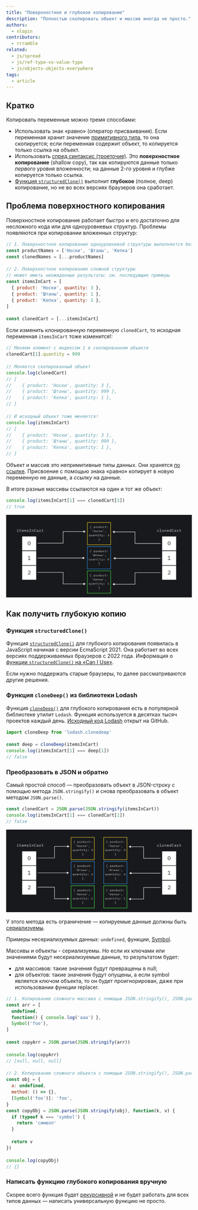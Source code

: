 ```yaml
---
title: "Поверхностное и глубокое копирование"
description: "Полностью скопировать объект и массив иногда не просто."
authors:
  - nlopin
contributors:
  - rrramble
related:
  - js/spread
  - js/ref-type-vs-value-type
  - js/objects-objects-everywhere
tags:
  - article
---
```


## Кратко

Копировать переменные можно тремя способами:

- Использовать знак «равно» (оператор присваивания). Если переменная хранит значение [примитивного типа](/js/#primitivnye-tipy-dannyh), то она скопируется; если переменная содержит объект, то копируется только ссылка на объект.
- Использовать [спред синтаксис (троеточие)](/js/spread/). Это **поверхностное копирование** (shallow copy), так как копируются данные только _первого_ уровня вложенности; на данные 2-го уровня и глубже копируется только ссылка.
- [Функция `structuredClone()`](https://developer.mozilla.org/en-US/docs/Web/API/structuredClone) выполнит **глубокое** (полное, deep) копирование, но не во всех версиях браузеров она сработает.

## Проблема поверхностного копирования

Поверхностное копирование работает быстро и его достаточно для несложного кода или для одноуровневых структур. Проблемы появляются при копировании вложенных структур:

```js
// 1. Поверхностное копирование одноуровневой структуры выполняется без проблем
const productNames = ['Носки', 'Штаны', 'Кепка']
const clonedNames = [...productNames]

// 2. Поверхностное копирование сложной структуры
// может иметь неожиданные результаты: см. последующие примеры
const itemsInCart = [
  { product: 'Носки', quantity: 3 },
  { product: 'Штаны', quantity: 1 },
  { product: 'Кепка', quantity: 1 },
]

const clonedCart = [...itemsInCart]
```

Если изменить клонированную переменную `clonedCart`, то исходная переменная `itemsInCart` тоже изменится!:

```js
// Меняем элемент с индексом 1 в скопированном объекте
clonedCart[1].quantity = 999

// Меняется скопированный объект
console.log(clonedCart)
// [
//    { product: 'Носки', quantity: 3 },
//    { product: 'Штаны', quantity: 999 },
//    { product: 'Кепка', quantity: 1 },
// ]

// И исходный объект тоже меняется!
console.log(itemsInCart)
// [
//    { product: 'Носки', quantity: 3 },
//    { product: 'Штаны', quantity: 999 },
//    { product: 'Кепка', quantity: 1 },
// ]
```

Объект и массив это непримитивные типы данных. Они хранятся [по ссылке](/js/ref-type-vs-value-type/#ssylochnye-tipy-dannyh). Присвоение с помощью знака «равно» копирует в новую переменную не данные, а _ссылку_ на данные.

В итоге разные массивы ссылаются на один и тот же объект:

```js
console.log(itemsInCart[1] === clonedCart[1])
// true
```

![Результат поверхностного копирования массива](images/shallow.png)

## Как получить глубокую копию

### Функция `structuredClone()`

Функция [`structuredClone()`](https://developer.mozilla.org/en-US/docs/Web/API/structuredClone) для глубокого копирования появилась в JavaScript начиная с версии EcmaScript 2021. Она работает во всех версиях поддерживаемых браузеров с 2022 года. Информация о [функции `structuredClone()` на «Can I Use»](https://caniuse.com/?search=structuredClone).

Если нужно поддержать старые браузеры, то далее рассматриваются другие решения.

### Функция `cloneDeep()` из библиотеки Lodash

Функция [`cloneDeep()`](https://lodash.com/docs/4.17.15#cloneDeep) для глубокого копирования есть в популярной библиотеке утилит `Lodash`. Функция используется в десятках тысяч проектов каждый день. [Исходный код Lodash](https://github.com/lodash/lodash/blob/4.17.15/lodash.js#L2620) открыт на GitHub.

```js
import cloneDeep from 'lodash.clonedeep'

const deep = cloneDeep(itemsInCart)
console.log(itemsInCart[1] === deep[1])
// false
```

### Преобразовать в JSON и обратно

Самый простой способ — преобразовать объект в JSON-строку с помощью метода `JSON.stringify()` и снова преобразовать в объект методом `JSON.parse()`.

```js
const clonedCart = JSON.parse(JSON.stringify(itemsInCart))
console.log(itemsInCart[1] === clonedCart[1])
// false
```

![Результат глубокого копирования массива](images/deep.png)

У этого метода есть ограничение — копируемые данные должны быть [сериализуемы](https://ru.wikipedia.org/wiki/%D0%A1%D0%B5%D1%80%D0%B8%D0%B0%D0%BB%D0%B8%D0%B7%D0%B0%D1%86%D0%B8%D1%8F).

Примеры несериализуемых данных: `undefined`, функции, [Symbol](/js/symbol/).

Массивы и объекты - сериализуемы. Но если их ключами или значениями будут несериализуемые данные, то результатом будет:

- для массивов: такие значения будут превращены в null;
- для объектов: такие значения будут опущены, а если symbol является ключом объекта, то он будет проигнорирован, даже при использовании функции replacer.

```js
// 1. Копирование сложного массива с помощью JSON.stringify(), JSON.parse()
const arr = [
  undefined,
  function() { console.log('aaa') },
  Symbol('foo'),
]

const copyArr = JSON.parse(JSON.stringify(arr))

console.log(copyArr)
// [null, null, null]

// 2. Копирование сложного объекта с помощью JSON.stringify(), JSON.parse()
const obj = {
  a: undefined,
  method: () => {},
  [Symbol('foo')]: 'foo',
}
const copyObj = JSON.parse(JSON.stringify(obj), function(k, v) {
  if (typeof k === 'symbol') {
    return 'символ'
  }

  return v
})

console.log(copyObj)
// {}
```

### Написать функцию глубокого копирования вручную

Скорее всего функция будет [рекурсивной](/js/recursion/) и не будет работать для всех типов данных — написать универсальную функцию не просто.
